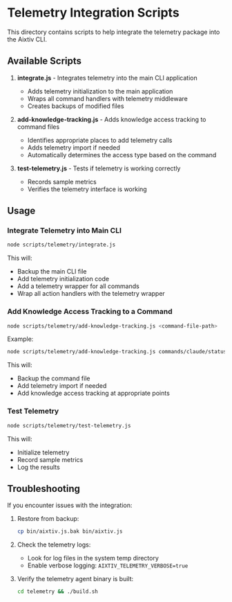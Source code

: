 # Telemetry Integration Scripts

This directory contains scripts to help integrate the telemetry package into the Aixtiv CLI.

## Available Scripts

1. **integrate.js** - Integrates telemetry into the main CLI application
   - Adds telemetry initialization to the main application
   - Wraps all command handlers with telemetry middleware
   - Creates backups of modified files

2. **add-knowledge-tracking.js** - Adds knowledge access tracking to command files
   - Identifies appropriate places to add telemetry calls
   - Adds telemetry import if needed
   - Automatically determines the access type based on the command

3. **test-telemetry.js** - Tests if telemetry is working correctly
   - Records sample metrics
   - Verifies the telemetry interface is working

## Usage

### Integrate Telemetry into Main CLI

```bash
node scripts/telemetry/integrate.js
```

This will:
- Backup the main CLI file
- Add telemetry initialization code
- Add a telemetry wrapper for all commands
- Wrap all action handlers with the telemetry wrapper

### Add Knowledge Access Tracking to a Command

```bash
node scripts/telemetry/add-knowledge-tracking.js <command-file-path>
```

Example:
```bash
node scripts/telemetry/add-knowledge-tracking.js commands/claude/status.js
```

This will:
- Backup the command file
- Add telemetry import if needed
- Add knowledge access tracking at appropriate points

### Test Telemetry

```bash
node scripts/telemetry/test-telemetry.js
```

This will:
- Initialize telemetry
- Record sample metrics
- Log the results

## Troubleshooting

If you encounter issues with the integration:

1. Restore from backup:
   ```bash
   cp bin/aixtiv.js.bak bin/aixtiv.js
   ```

2. Check the telemetry logs:
   - Look for log files in the system temp directory
   - Enable verbose logging: `AIXTIV_TELEMETRY_VERBOSE=true`

3. Verify the telemetry agent binary is built:
   ```bash
   cd telemetry && ./build.sh
   ```
